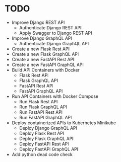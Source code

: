 # TODO

- Improve Django REST API
  - Authenticate Django REST API
  - Apply Swagger to Django REST API
- Improve Django GraphQL API
  - Authenticate Django GraphQL API
- Create a new Flask Rest API
- Create a new Flask GraphQL API
- Create a new FastAPI Rest API
- Create a new FastAPI GraphQL API
- Build API Containers with Docker
  - Flask Rest API
  - Flask GraphQL API
  - FastAPI Rest API
  - FastAPI GraphQL API
- Run API Containers with Docker Compose
  - Run Flask Rest API
  - Run Flask GraphQL API
  - Run FastAPI Rest API
  - Run FastAPI GraphQL API
- Deploy containerized APIs to Kubernetes Minikube
  - Deploy Django GraphQL API
  - Deploy Flask Rest API
  - Deploy Flask GraphQL API
  - Deploy FastAPI Rest API
  - Deploy FastAPI GraphQL API
- Add python dead code check
